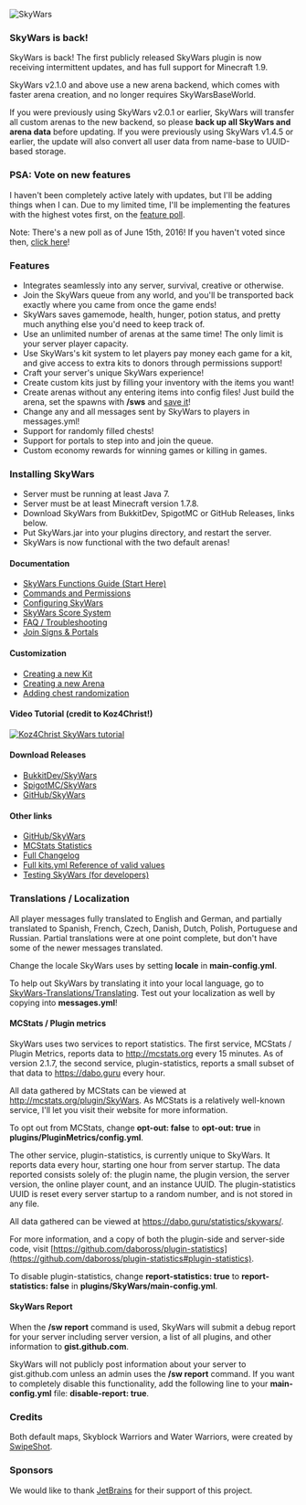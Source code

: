 ![SkyWars](https://dabo.guru/logo/SkyWars.png)

### SkyWars is back!

SkyWars is back! The first publicly released SkyWars plugin is now receiving intermittent updates, and has full support for Minecraft 1.9.

SkyWars v2.1.0 and above use a new arena backend, which comes with faster arena creation, and no longer requires SkyWarsBaseWorld.

If you were previously using SkyWars v2.0.1 or earlier, SkyWars will transfer all custom arenas to the new backend, so please **back up all SkyWars and arena data** before updating. If you were previously using SkyWars v1.4.5 or earlier, the update will also convert all user data from name-base to UUID-based storage.

### PSA: Vote on new features

I haven't been completely active lately with updates, but I'll be adding things when I can. Due to my limited time, I'll be implementing the features with the highest votes first, on the [feature poll](http://www.strawpoll.me/embed_1/10498111).

Note: There's a new poll as of June 15th, 2016! If you haven't voted since then, [click here](http://www.strawpoll.me/embed_1/10498111)!

### Features
* Integrates seamlessly into any server, survival, creative or otherwise.
 * Join the SkyWars queue from any world, and you'll be transported back exactly where you came from once the game ends!
 * SkyWars saves gamemode, health, hunger, potion status, and pretty much anything else you'd need to keep track of.
* Use an unlimited number of arenas at the same time! The only limit is your server player capacity.
* Use SkyWars's kit system to let players pay money each game for a kit, and give access to extra kits to donors through permissions support!
* Craft your server's unique SkyWars experience!
 * Create custom kits just by filling your inventory with the items you want!
 * Create arenas without any entering items into config files! Just build the arena, set the spawns with **/sws** and [save it](https://dabo.guru/projects/skywars/creating-an-arena)!
 * Change any and all messages sent by SkyWars to players in messages.yml!
* Support for randomly filled chests!
* Support for portals to step into and join the queue.
* Custom economy rewards for winning games or killing in games.

### Installing SkyWars
* Server must be running at least Java 7.
* Server must be at least Minecraft version 1.7.8.
* Download SkyWars from BukkitDev, SpigotMC or GitHub Releases, links below.
* Put SkyWars.jar into your plugins directory, and restart the server.
* SkyWars is now functional with the two default arenas!

#### Documentation
* [SkyWars Functions Guide (Start Here)](https://dabo.guru/projects/skywars/functions-guide)
* [Commands and Permissions](https://dabo.guru/projects/skywars/commands-and-permissions)
* [Configuring SkyWars](https://dabo.guru/projects/skywars/configuring-skywars)
* [SkyWars Score System](https://dabo.guru/projects/skywars/score)
* [FAQ / Troubleshooting](https://dabo.guru/projects/skywars/faq)
* [Join Signs & Portals](https://dabo.guru/projects/skywars/signs-and-portals)

#### Customization
* [Creating a new Kit](https://dabo.guru/projects/skywars/creating-a-new-kit)
* [Creating a new Arena](https://dabo.guru/projects/skywars/creating-an-arena)
* [Adding chest randomization](https://dabo.guru/projects/skywars/configuring-chests)

#### Video Tutorial (credit to Koz4Christ!)

[![Koz4Christ SkyWars tutorial](https://img.youtube.com/vi/c6EqmpGnF40/0.jpg)](https://www.youtube.com/watch?v=c6EqmpGnF40)

#### Download Releases
* [BukkitDev/SkyWars](http://dev.bukkit.org/bukkit-plugins/skywars/)
* [SpigotMC/SkyWars](http://www.spigotmc.org/resources/skywars.167/)
* [GitHub/SkyWars](https://github.com/SkyWars/SkyWars/releases)

#### Other links
* [GitHub/SkyWars](https://github.com/SkyWars/SkyWars/)
* [MCStats Statistics](http://mcstats.org/plugin/SkyWars)
* [Full Changelog](https://dabo.guru/projects/skywars/changelog)
* [Full kits.yml Reference of valid values](https://dabo.guru/projects/skywars/reference/kits/)
* [Testing SkyWars (for developers)](https://dabo.guru/projects/skywars/testing-skywars)

### Translations / Localization
All player messages fully translated to English and German, and partially translated to Spanish, French, Czech, Danish, Dutch, Polish, Portuguese and Russian. Partial translations were at one point complete, but don't have some of the newer messages translated.

Change the locale SkyWars uses by setting **locale** in **main-config.yml**.

To help out SkyWars by translating it into your local language, go to [SkyWars-Translations/Translating](https://github.com/SkyWars/SkyWars-Translations/wiki/Translating). Test out your localization as well by copying into **messages.yml**!

#### MCStats / Plugin metrics
SkyWars uses two services to report statistics. The first service, MCStats / Plugin Metrics, reports data to http://mcstats.org every 15 minutes. As of version 2.1.7, the second service, plugin-statistics, reports a small subset of that data to https://dabo.guru every hour.

All data gathered by MCStats can be viewed at http://mcstats.org/plugin/SkyWars. As MCStats is a relatively well-known service, I'll let you visit their website for more information.

To opt out from MCStats, change **opt-out: false** to **opt-out: true** in **plugins/PluginMetrics/config.yml**.

The other service, plugin-statistics, is currently unique to SkyWars. It reports data every hour, starting one hour from server startup. The data reported consists solely of: the plugin name, the plugin version, the server version, the online player count, and an instance UUID. The plugin-statistics UUID is reset every server startup to a random number, and is not stored in any file.

All data gathered can be viewed at https://dabo.guru/statistics/skywars/.

For more information, and a copy of both the plugin-side and server-side code, visit [https://github.com/daboross/plugin-statistics](https://github.com/daboross/plugin-statistics#plugin-statistics).

To disable plugin-statistics, change **report-statistics: true** to **report-statistics: false** in **plugins/SkyWars/main-config.yml**.

#### SkyWars Report
When the **/sw report** command is used, SkyWars will submit a debug report for your server including server version, a list of all plugins, and other information to **gist.github.com**.

SkyWars will not publicly post information about your server to gist.github.com unless an admin uses the **/sw report** command. If you want to completely disable this functionality, add the following line to your **main-config.yml** file: **disable-report: true**.

### Credits
Both default maps, Skyblock Warriors and Water Warriors, were created by [SwipeShot](http://www.youtube.com/user/SwipeShot).

### Sponsors
We would like to thank [JetBrains](http://www.jetbrains.com/idea/) for their support of this project.
